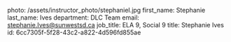 photo: /assets/instructor_photo/stephanieI.jpg
first_name: Stephanie
last_name: Ives
department: DLC Team
email: stephanie.Ives@sunwestsd.ca
job_title: ELA 9, Social 9
title: Stephanie Ives
id: 6cc7305f-5f28-43c2-a822-4d596fd855ae
